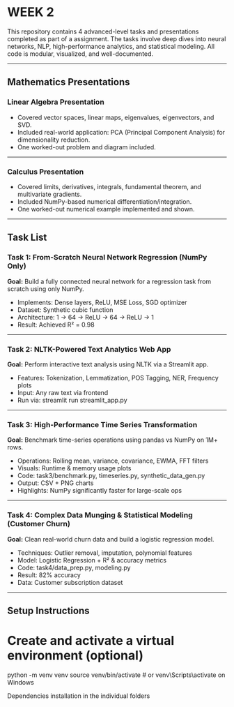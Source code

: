 # WEEK 2

This repository contains 4 advanced-level tasks and presentations completed as part of a assignment. The tasks involve deep dives into neural networks, NLP, high-performance analytics, and statistical modeling. All code is modular, visualized, and well-documented.

---


## Mathematics Presentations

### **Linear Algebra Presentation**
- Covered vector spaces, linear maps, eigenvalues, eigenvectors, and SVD.
- Included real-world application: PCA (Principal Component Analysis) for dimensionality reduction.
- One worked-out problem and diagram included.

---

### **Calculus Presentation**
- Covered limits, derivatives, integrals, fundamental theorem, and multivariate gradients.
- Included NumPy-based numerical differentiation/integration.
- One worked-out numerical example implemented and shown.


---

## Task List

### **Task 1: From-Scratch Neural Network Regression (NumPy Only)**  
**Goal:** Build a fully connected neural network for a regression task from scratch using only NumPy.  
- Implements: Dense layers, ReLU, MSE Loss, SGD optimizer  
- Dataset: Synthetic cubic function  
- Architecture: 1 → 64 → ReLU → 64 → ReLU → 1  
- Result: Achieved R² = 0.98  


---

### **Task 2: NLTK-Powered Text Analytics Web App**  
**Goal:** Perform interactive text analysis using NLTK via a Streamlit app.  
- Features: Tokenization, Lemmatization, POS Tagging, NER, Frequency plots  
- Input: Any raw text via frontend   
- Run via: streamlit run streamlit_app.py 
 

---

### **Task 3: High-Performance Time Series Transformation**  
**Goal:** Benchmark time-series operations using pandas vs NumPy on 1M+ rows.  
- Operations: Rolling mean, variance, covariance, EWMA, FFT filters  
- Visuals: Runtime & memory usage plots  
- Code: task3/benchmark.py, timeseries.py, synthetic_data_gen.py  
- Output: CSV + PNG charts  
- Highlights: NumPy significantly faster for large-scale ops

---

### **Task 4: Complex Data Munging & Statistical Modeling (Customer Churn)**  
**Goal:** Clean real-world churn data and build a logistic regression model.  
- Techniques: Outlier removal, imputation, polynomial features  
- Model: Logistic Regression + R² & accuracy metrics  
- Code: task4/data_prep.py, modeling.py
- Result: 82% accuracy  
- Data: Customer subscription dataset

---

## Setup Instructions

# Create and activate a virtual environment (optional)
python -m venv venv
source venv/bin/activate  # or venv\Scripts\activate on Windows

Dependencies installation in the individual folders

